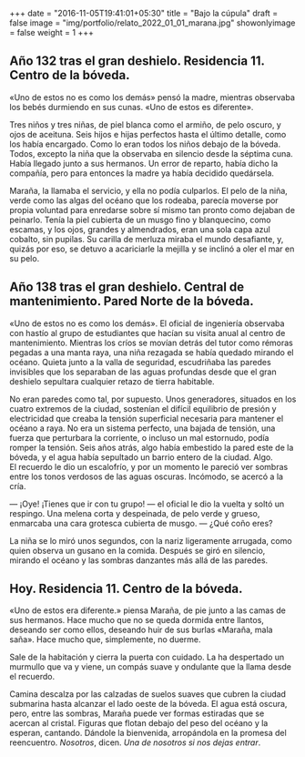 +++
date = "2016-11-05T19:41:01+05:30"
title = "Bajo la cúpula"
draft = false
image = "img/portfolio/relato_2022_01_01_marana.jpg"
showonlyimage = false
weight = 1
+++


## Año 132 tras el gran deshielo. Residencia 11. Centro de la bóveda. 
<!--more-->
«Uno de estos no es como los demás» pensó la madre, mientras observaba los bebés durmiendo en sus cunas. «Uno de estos es diferente».  

Tres niños y tres niñas, de piel blanca como el armiño, de pelo oscuro, y ojos de aceituna. Seis hijos e hijas perfectos hasta el último detalle, como los había encargado. Como lo eran todos los niños debajo de la bóveda. Todos, excepto la niña que la observaba en silencio desde la séptima cuna. Había llegado junto a sus hermanos. Un error de reparto, había dicho la compañía, pero para entonces la madre ya había decidido quedársela. 

Maraña, la llamaba el servicio, y ella no podía culparlos. El pelo de la niña, verde como las algas del océano que los rodeaba, parecía moverse por propia voluntad para enredarse sobre sí mismo tan pronto como dejaban de peinarlo. Tenía la piel cubierta de un musgo fino y blanquecino, como escamas, y los ojos, grandes y almendrados, eran una sola capa azul cobalto, sin pupilas. Su carilla de merluza miraba el mundo desafiante, y, quizás por eso, se detuvo a acariciarle la mejilla y se inclinó a oler el mar en su pelo. 
 
## Año 138 tras el gran deshielo. Central de mantenimiento. Pared Norte de la bóveda. 

«Uno de estos no es como los demás». El oficial de ingeniería observaba con hastío al grupo de estudiantes que hacían su visita anual al centro de mantenimiento. Mientras los críos se movían detrás del tutor como rémoras pegadas a una manta raya, una niña rezagada se había quedado mirando el océano. Quieta junto a la valla de seguridad, escudriñaba las paredes invisibles que los separaban de las aguas profundas desde que el gran deshielo sepultara cualquier retazo de tierra habitable. 

No eran paredes como tal, por supuesto. Unos generadores, situados en los cuatro extremos de la ciudad, sostenían el difícil equilibrio de presión y electricidad que creaba la tensión superficial necesaria para mantener el océano a raya. No era un sistema perfecto, una bajada de tensión, una fuerza que perturbara la corriente, o incluso un mal estornudo, podía romper la tensión. Seis años atrás, algo había embestido la pared este de la bóveda, y el agua había sepultado un barrio entero de la ciudad. Algo.  
El recuerdo le dio un escalofrío, y por un momento le pareció ver sombras entre los tonos verdosos de las aguas oscuras. Incómodo, se acercó a la cría. 

— ¡Oye! ¡Tienes que ir con tu grupo! — el oficial le dio la vuelta y soltó un respingo. Una melena corta y despeinada, de pelo verde y grueso, enmarcaba una cara grotesca cubierta de musgo. — ¿Qué coño eres? 

La niña se lo miró unos segundos, con la nariz ligeramente arrugada, como quien observa un gusano en la comida. Después se giró en silencio, mirando el océano y las sombras danzantes más allá de las paredes. 
 
## Hoy. Residencia 11. Centro de la bóveda.  

«Uno de estos era diferente.» piensa Maraña, de pie junto a las camas de sus hermanos. Hace mucho que no se queda dormida entre llantos, deseando ser como ellos, deseando huir de sus burlas «Maraña, mala saña». Hace mucho que, simplemente, no duerme. 

Sale de la habitación y cierra la puerta con cuidado. La ha despertado un murmullo que va y viene, un compás suave y ondulante que la llama desde el recuerdo. 

Camina descalza por las calzadas de suelos suaves que cubren la ciudad submarina hasta alcanzar el lado oeste de la bóveda. El agua está oscura, pero, entre las sombras, Maraña puede ver formas estiradas que se acercan al cristal. Figuras que flotan debajo del peso del océano y la esperan, cantando. Dándole la bienvenida, arropándola en la promesa del reencuentro. _Nosotros_, dicen. _Una de nosotros si nos dejas entrar_. 